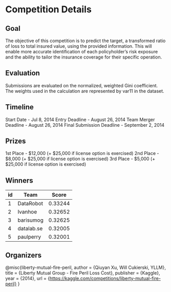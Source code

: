 # Competition Details

## Goal

The objective of this competition is to predict the target, a transformed ratio of loss to total insured value, using the provided information. This will enable more accurate identification of each policyholder’s risk exposure and the ability to tailor the insurance coverage for their specific operation.

## Evaluation

Submissions are evaluated on the normalized, weighted Gini coefficient. The weights used in the calculation are represented by var11 in the dataset.

## Timeline

Start Date - Jul 8, 2014
Entry Deadline - August 26, 2014
Team Merger Deadline - August 26, 2014
Final Submission Deadline - September 2, 2014

## Prizes

1st Place - $12,000 (+ $25,000 if license option is exercised)
2nd Place - $8,000 (+ $25,000 if license option is exercised)
3rd Place - $5,000 (+ $25,000 if license option is exercised)

## Winners

| id  | Team       |  Score  |
| --- | ---------- | :-----: |
| 1   | DataRobot  | 0.33244 |
| 2   | Ivanhoe    | 0.32652 |
| 3   | barisumog  | 0.32625 |
| 4   | datalab.se | 0.32005 |
| 5   | paulperry  | 0.32001 |

## Organizers

@misc{liberty-mutual-fire-peril,
author = {Qiuyan Xu, Will Cukierski, YLLM},
title = {Liberty Mutual Group - Fire Peril Loss Cost},
publisher = {Kaggle},
year = {2014},
url = {https://kaggle.com/competitions/liberty-mutual-fire-peril}
}
